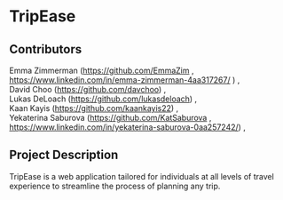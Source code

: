 # **TripEase**

## Contributors
Emma Zimmerman (https://github.com/EmmaZim , https://www.linkedin.com/in/emma-zimmerman-4aa317267/ )  ,<br>
David Choo (https://github.com/davchoo) ,<br>
Lukas DeLoach (https://github.com/lukasdeloach) ,<br>
Kaan Kayis (https://github.com/kaankayis22) ,<br>
Yekaterina Saburova (https://github.com/KatSaburova , https://www.linkedin.com/in/yekaterina-saburova-0aa257242/)  ,<br>

## Project Description 
TripEase is a web application tailored for individuals at all levels of travel experience to streamline the process of planning any trip. 
